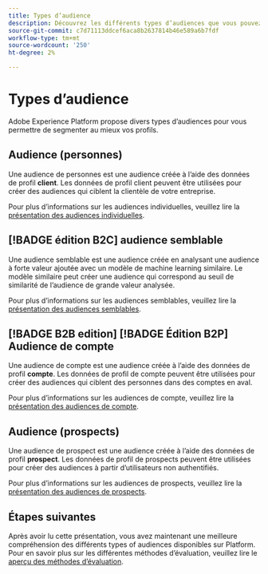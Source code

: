 ```yaml
---
title: Types d’audience
description: Découvrez les différents types d’audiences que vous pouvez créer sur Adobe Experience Platform.
source-git-commit: c7d71113ddcef6aca8b2637814b46e589a6b7fdf
workflow-type: tm+mt
source-wordcount: '250'
ht-degree: 2%

---
```



# Types d’audience

Adobe Experience Platform propose divers types d’audiences pour vous permettre de segmenter au mieux vos profils.

## Audience (personnes)

Une audience de personnes est une audience créée à l’aide des données de profil **client**. Les données de profil client peuvent être utilisées pour créer des audiences qui ciblent la clientèle de votre entreprise.

Pour plus d’informations sur les audiences individuelles, veuillez lire la [présentation des audiences individuelles](./people-audiences.md).

## [!BADGE édition B2C] audience semblable

Une audience semblable est une audience créée en analysant une audience à forte valeur ajoutée avec un modèle de machine learning similaire. Le modèle similaire peut créer une audience qui correspond au seuil de similarité de l’audience de grande valeur analysée.

Pour plus d’informations sur les audiences semblables, veuillez lire la [présentation des audiences semblables](./lookalike-audiences.md).

## [!BADGE B2B edition] [!BADGE Édition B2P] Audience de compte

Une audience de compte est une audience créée à l’aide des données de profil **compte**. Les données de profil de compte peuvent être utilisées pour créer des audiences qui ciblent des personnes dans des comptes en aval.

Pour plus d’informations sur les audiences de compte, veuillez lire la [présentation des audiences de compte](./account-audiences.md).

## Audience (prospects)

Une audience de prospect est une audience créée à l’aide des données de profil **prospect**. Les données de profil de prospects peuvent être utilisées pour créer des audiences à partir d’utilisateurs non authentifiés.

Pour plus d’informations sur les audiences de prospects, veuillez lire la [présentation des audiences de prospects](./prospect-audiences.md).

## Étapes suivantes

Après avoir lu cette présentation, vous avez maintenant une meilleure compréhension des différents types of audiences disponibles sur Platform. Pour en savoir plus sur les différentes méthodes d’évaluation, veuillez lire le [aperçu des méthodes d’évaluation](../methods/overview.md).
